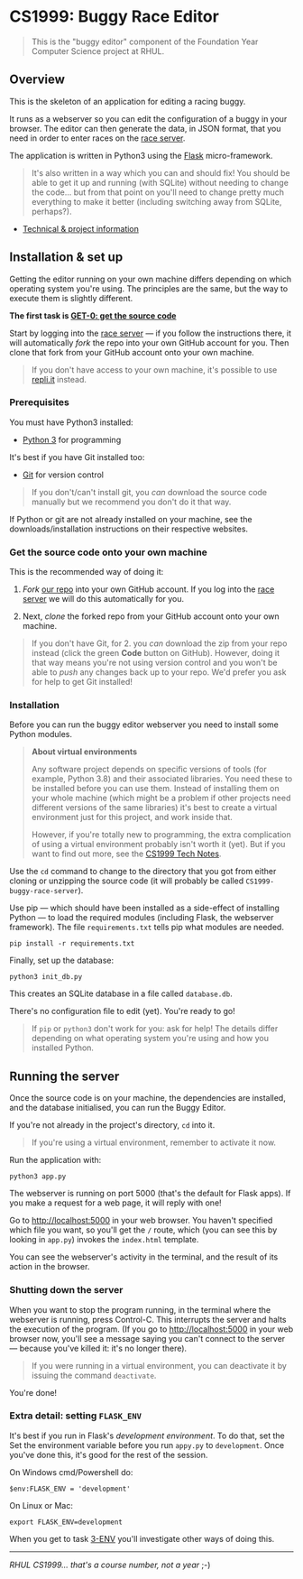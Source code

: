CS1999: Buggy Race Editor
=========================

> This is the "buggy editor" component of the Foundation Year Computer Science
> project at RHUL.

## Overview

This is the skeleton of an application for editing a racing buggy.

It runs as a webserver so you can edit the configuration of a buggy in your
browser. The editor can then generate the data, in JSON format, that you need
in order to enter races on the [race server](http://rhul.buggyrace.net).

The application is written in Python3 using the
[Flask](https://palletsprojects.com/p/flask/) micro-framework.

> It's also written in a way which you can and should fix! You should be able
> to get it up and running (with SQLite) without needing to change the code...
> but from that point on you'll need to change pretty much everything to make
> it better (including switching away from SQLite, perhaps?). 

* [Technical & project information](https://rhul-cs-projects.github.io/CS1999-buggy-race-server/)


## Installation & set up

Getting the editor running on your own machine differs depending on which
operating system you're using. The principles are the same, but the way to
execute them is slightly different.

**The first task is [GET-0: get the source code](https://rhul-cs-projects.github.io/CS1999-buggy-race-server/project/tasks/#task-0-get)**

Start by logging into the [race server](http://rhul.buggyrace.net) — if you
follow the instructions there, it will automatically _fork_ the repo into your
own GitHub account for you. Then clone that fork from your GitHub account onto
your own machine.

> If you don't have access to your own machine, it's possible to use
> [repli.it](https://replit.com) instead.


### Prerequisites

You must have Python3 installed:

* [Python 3](https://www.python.org) for programming

It's best if you have Git installed too:

* [Git](https://git-scm.com) for version control

> If you don't/can't install git, you _can_ download the source code manually
> but we recommend you don't do it that way.

If Python or git are not already installed on your machine, see the
downloads/installation instructions on their respective websites.


### Get the source code onto your own machine

This is the recommended way of doing it:

1. _Fork_ [our repo](https://github.com/RHUL-CS-Projects/CS1999-buggy-race-editor)
   into your own GitHub account. If you log into the
   [race server](http://rhul.buggyrace.net) we will do this automatically
   for you.

2. Next, _clone_ the forked repo from your GitHub account onto your own machine.

> If you don't have Git, for 2. you _can_ download the zip from your repo
> instead (click the green **Code** button on GitHub). However, doing it that
> way means you're not using version control and you won't be able to _push_
> any changes back up to your repo. We'd prefer you ask for help to get Git
> installed!

### Installation

Before you can run the buggy editor webserver you need to install some
Python modules.

> **About virtual environments**
>
> Any software project depends on specific versions of tools (for example,
> Python 3.8) and their associated libraries. You need these to be installed
> before you can use them.  Instead of installing them on your whole machine
> (which might be a problem if other projects need different versions of the
> same libraries) it's best to create a virtual environment just for this
> project, and work inside that.
>
> However, if you're totally new to programming, the extra complication of
> using a virtual environment probably isn't worth it (yet). But if you want
> to find out more, see the 
> [CS1999 Tech Notes](https://rhul-cs-projects.github.io/CS1999-buggy-race-server/).

Use the `cd` command to change to the directory that you got from either
cloning or unzipping the source code (it will probably be called
`CS1999-buggy-race-server`).

Use pip — which should have been installed as a side-effect of installing
Python — to load the required modules (including Flask, the webserver framework).
The file `requirements.txt` tells pip what modules are needed.

    pip install -r requirements.txt

Finally, set up the database:

    python3 init_db.py

This creates an SQLite database in a file called `database.db`.

There's no configuration file to edit (yet). You're ready to go!

> If `pip` or `python3` don't work for you: ask for help! The details differ
> depending on what operating system you're using and how you installed
> Python.


## Running the server

Once the source code is on your machine, the dependencies are installed, and
the database initialised, you can run the Buggy Editor.

If you're not already in the project's directory, `cd` into it.

> If you're using a virtual environment, remember to activate it now.

Run the application with:

    python3 app.py

The webserver is running on port 5000 (that's the default for Flask apps). If
you make a request for a web page, it will reply with one!

Go to [http://localhost:5000](http://localhost:5000) in your web browser.
You haven't specified which file you want, so you'll get the `/` route, which
(you can see this by looking in `app.py`) invokes the `index.html` template.

You can see the webserver's activity in the terminal, and the result of its
action in the browser.

### Shutting down the server

When you want to stop the program running, in the terminal where the webserver
is running, press Control-C. This interrupts the server and halts the execution
of the program. (If you go to [http://localhost:5000](http://localhost:5000) in
your web browser now, you'll see a message saying you can't connect to the
server — because you've killed it: it's no longer there).

> If you were running in a virtual environment, you can deactivate it by
> issuing the command `deactivate`.

You're done!


### Extra detail: setting `FLASK_ENV`

It's best if you run in Flask's _development environment_. To do that, set the 
Set the environment variable before you run `appy.py` to `development`. Once
you've done this, it's good for the rest of the session.

On Windows cmd/Powershell do:

    $env:FLASK_ENV = 'development'

On Linux or Mac:

    export FLASK_ENV=development

When you get to task [3-ENV](https://rhul-cs-projects.github.io/CS1999-buggy-race-server/project/tasks/#task-3-env)
you'll investigate other ways of doing this.


---

*RHUL CS1999... that's a course number, not a year* ;-)




